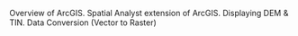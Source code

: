 Overview of ArcGIS. Spatial Analyst extension of ArcGIS. Displaying DEM & TIN. Data
Conversion (Vector to Raster) 